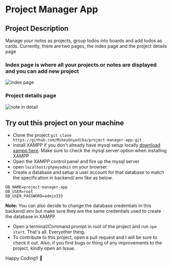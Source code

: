 # Project Manager App

## Project Description

Manage your notes as projects, group todos into boards and add todos as cards. 
Currently, there are two pages, the index page and the project details page

### Index page is where all your projects or notes are displayed and you can add new project

![index page](./public/assets/index.png)

### Project details page

![note in detail](./public/assets/details.png)

## Try out this project on your machine
- Clone the project
`git clone https://github.com/MikeyOnyedika/project-manager-app.git`
- Install XAMPP if you don't already have mysql setup locally [download xampp here](https://xampp.org). Make sure to check the mysql server option when installing XAMPP
- Open the XAMPP control panel and fire up the mysql server
- open `localhost/phpmyadmin` on your browser
- Create a database and setup a user account for that database to match the specification in backend/.env like as below. 
```env
DB_NAME=project-manager-app
DB_USER=root
DB_USER_PASSWORD=admin333
```
**Note:** You can also decide to change the database credentials in this backend/.env but make sure they are the same credentials used to create the database in XAMPP
- Open a terminal/Command prompt in root of the project and run `npm start`. That's all. Everyother thing.
- To contribute to this project, open a pull request and I will be sure to check it out. Also, if you find bugs or thing of any improvements to the project, kindly open an Issue. 

Happy Coding!! 🎉
